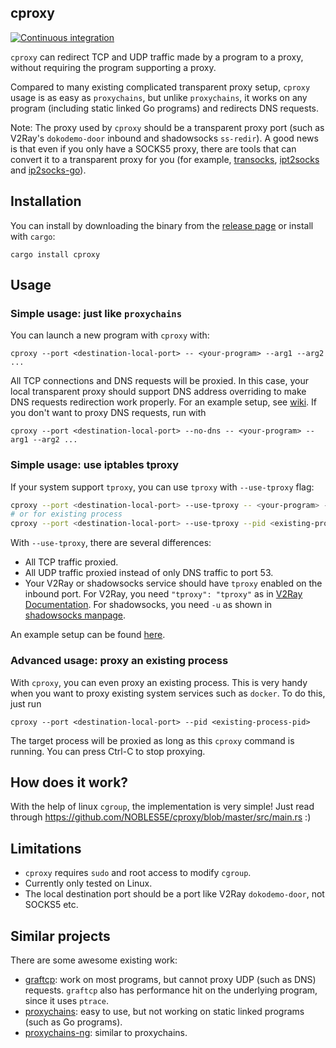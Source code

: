 ## cproxy

[![Continuous integration](https://github.com/NOBLES5E/cproxy/actions/workflows/build.yml/badge.svg)](https://github.com/NOBLES5E/cproxy/actions/workflows/build.yml)

`cproxy` can redirect TCP and UDP traffic made by a program to a proxy, without requiring the program supporting a proxy.

Compared to many existing complicated transparent proxy setup, `cproxy` usage is as easy as `proxychains`, but unlike `proxychains`, it works on any program (including static linked Go programs) and redirects DNS requests.

Note: The proxy used by `cproxy` should be a transparent proxy port (such as V2Ray's `dokodemo-door` inbound and shadowsocks `ss-redir`). A good news is that even if you only have a SOCKS5 proxy, there are tools that can convert it to a transparent proxy for you (for example, [transocks](https://github.com/cybozu-go/transocks), [ipt2socks](https://github.com/zfl9/ipt2socks) and [ip2socks-go](https://github.com/lcdbin/ip2socks-go)).

## Installation

You can install by downloading the binary from the [release page](https://github.com/NOBLES5E/cproxy/releases) or install with `cargo`:

```
cargo install cproxy
```

## Usage

### Simple usage: just like `proxychains`

You can launch a new program with `cproxy` with:

```
cproxy --port <destination-local-port> -- <your-program> --arg1 --arg2 ...
```

All TCP connections and DNS requests will be proxied. In this case, your local transparent proxy should support DNS address overriding to make DNS requests redirection work properly. For an example setup, see [wiki](https://github.com/NOBLES5E/cproxy/wiki/Example-setup-with-V2Ray). If you don't want to proxy DNS requests, run with

```
cproxy --port <destination-local-port> --no-dns -- <your-program> --arg1 --arg2 ...
```

### Simple usage: use iptables tproxy

If your system support `tproxy`, you can use `tproxy` with `--use-tproxy` flag:

```bash
cproxy --port <destination-local-port> --use-tproxy -- <your-program> --arg1 --arg2 ...
# or for existing process
cproxy --port <destination-local-port> --use-tproxy --pid <existing-process-pid>
```

With `--use-tproxy`, there are several differences:

* All TCP traffic proxied.
* All UDP traffic proxied instead of only DNS traffic to port 53.
* Your V2Ray or shadowsocks service should have `tproxy` enabled on the inbound port. For V2Ray, you need `"tproxy": "tproxy"` as in [V2Ray Documentation](https://www.v2ray.com/en/configuration/transport.html#sockoptobject). For shadowsocks, you need `-u` as shown in [shadowsocks manpage](http://manpages.org/ss-redir).

An example setup can be found [here](https://github.com/NOBLES5E/cproxy/wiki/Example-setup-with-V2Ray).

### Advanced usage: proxy an existing process

With `cproxy`, you can even proxy an existing process. This is very handy when you want to proxy existing system services such as `docker`. To do this, just run

```
cproxy --port <destination-local-port> --pid <existing-process-pid>
```

The target process will be proxied as long as this `cproxy` command is running. You can press Ctrl-C to stop proxying.

## How does it work?

With the help of linux `cgroup`, the implementation is very simple! Just read through https://github.com/NOBLES5E/cproxy/blob/master/src/main.rs :)

## Limitations

* `cproxy` requires `sudo` and root access to modify `cgroup`.
* Currently only tested on Linux.
* The local destination port should be a port like V2Ray `dokodemo-door`, not SOCKS5 etc.

## Similar projects

There are some awesome existing work:

* [graftcp](https://github.com/hmgle/graftcp): work on most programs, but cannot proxy UDP (such as DNS) requests. `graftcp` also has performance hit on the underlying program, since it uses `ptrace`.
* [proxychains](https://github.com/haad/proxychains): easy to use, but not working on static linked programs (such as Go programs).
* [proxychains-ng](https://github.com/rofl0r/proxychains-ng): similar to proxychains.

